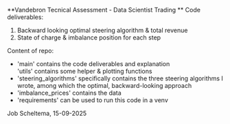 **Vandebron Tecnical Assessment - Data Scientist Trading
**
Code deliverables:
1. Backward looking optimal steering algorithm & total revenue  
2. State of charge & imbalance position for each step

Content of repo:  
- 'main' contains the code deliverables and explanation  
 'utils' contains some helper & plotting functions  
- 'steering_algorithms' specifically contains the three steering algorithms I wrote, among which the optimal, backward-looking approach  
- 'imbalance_prices' contains the data  
- 'requirements' can be used to run this code in a venv  

Job Scheltema, 15-09-2025
